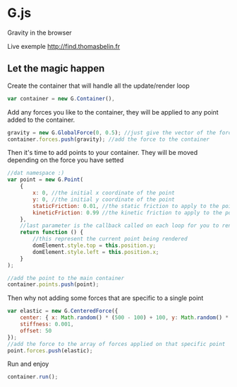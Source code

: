 G.js
============

Gravity in the browser

Live exemple http://find.thomasbelin.fr

Let the magic happen
-----------------

Create the container that will handle all the update/render loop

```javascript
var container = new G.Container(),
```

Add any forces you like to the container, they will be applied to any point added to the container.

```javascript
gravity = new G.GlobalForce(0, 0.5); //just give the vector of the force
container.forces.push(gravity); //add the force to the container
```

Then it's time to add points to your container. They will be moved depending on the force you have setted

```javascript
//dat namespace :)
var point = new G.Point(
    {
        x: 0, //the initial x coordinate of the point
        y: 0, //the initial y coordinate of the point
        staticFriction: 0.01, //the static friction to apply to the point
        kineticFriction: 0.99 //the kinetic friction to apply to the point
    },
    //last parameter is the callback called on each loop for you to render the point as you wish :)
    return function () {
        //this represent the current point being rendered
        domElement.style.top = this.position.y;
        domElement.style.left = this.position.x;
    }
);

//add the point to the main container
container.points.push(point);
```

Then why not adding some forces that are specific to a single point

```javascript
var elastic = new G.CenteredForce({
    center: { x: Math.random() * (500 - 100) + 100, y: Math.random() * (500 - 100) + 100 },
    stiffness: 0.001,
    offset: 50
});
//add the force to the array of forces applied on that specific point
point.forces.push(elastic);
```

Run and enjoy
```Javascript
container.run();
```
